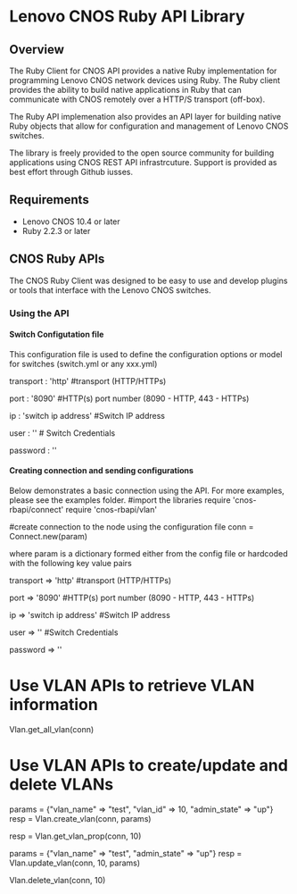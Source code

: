 # Lenovo CNOS Ruby API Library

## Overview
The Ruby Client for CNOS API provides a native Ruby implementation for programming
Lenovo CNOS network devices using Ruby.  The Ruby client provides the ability to
build native applications in Ruby that can communicate with CNOS remotely over 
a HTTP/S transport (off-box).

The Ruby API implemenation also provides an API layer for building native Ruby
objects that allow for configuration and management of Lenovo CNOS switches. 

The library is freely provided to the open source community for building applications 
using CNOS REST API infrastrcuture. Support is provided as best effort through
Github iusses.

## Requirements
* Lenovo CNOS 10.4 or later
* Ruby 2.2.3 or later

## CNOS Ruby APIs
The CNOS Ruby Client was designed to be easy to use and develop plugins or tools
that interface with the Lenovo CNOS switches.

### Using the API
#### Switch Configutation file
This configuration file is used to define the configuration options or model for switches (switch.yml or any xxx.yml)

transport : 'http' #transport (HTTP/HTTPs)

port : '8090' #HTTP(s) port number (8090 - HTTP, 443 - HTTPs)

ip : 'switch ip address' #Switch IP address

user : '<username>' # Switch Credentials

password : '<password>' 

#### Creating connection and sending configurations
Below demonstrates a basic connection using the API. 
For more examples, please see the examples folder.
#import the libraries
require 'cnos-rbapi/connect'
require 'cnos-rbapi/vlan'

#create connection to the node using the configuration file
conn = Connect.new(param)

where param is a dictionary formed either from the config file or hardcoded 
with the following key value pairs 

transport => 'http' #transport (HTTP/HTTPs) 

port => '8090'  #HTTP(s) port number (8090 - HTTP, 443 - HTTPs)

ip => 'switch ip address' #Switch IP address 

user => '<username>'  #Switch Credentials

password => '<password>'
  
# Use VLAN APIs to retrieve VLAN information
Vlan.get_all_vlan(conn)

# Use VLAN APIs to create/update and delete VLANs
params = {"vlan_name" => "test", "vlan_id" => 10, "admin_state" => "up"}
resp = Vlan.create_vlan(conn, params)

resp = Vlan.get_vlan_prop(conn, 10)

params = {"vlan_name" => "test", "admin_state" => "up"}
resp = Vlan.update_vlan(conn, 10, params)

Vlan.delete_vlan(conn, 10)
